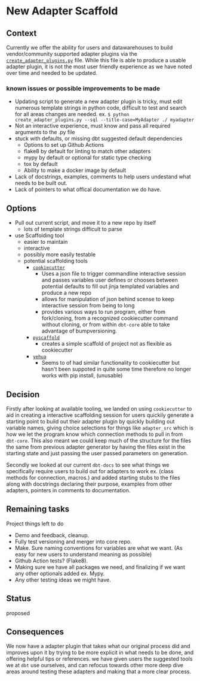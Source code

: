 # New Adapter Scaffold

## Context

Currently we offer the ability for users and datawarehouses to build vendor/community supported adapter plugins via the [`create_adapter_plugins.py`](https://github.com/dbt-labs/dbt/blob/47033c459f2c835d81cc845d49ef23e7d19736b6/core/scripts/create_adapter_plugins.py) file. While this file is able to produce a usable adapter plugin, it is not the most user friendly experience as we have noted over time and needed to be updated.

### known issues or possible improvements to be made
- Updating script to generate a new adapter plugin is tricky, must edit numerous template strings in python code, difficult to test and search for all areas changes are needed. ex. `$ python create_adapter_plugins.py --sql --title-case=MyAdapter ./ myadapter`
- Not an interactive experience, must know and pass all required arguments to the .py file 
- stuck with defaults, or missing dbt suggested default dependencies
  - Options to set up Github Actions
  - flake8 by default for linting to match other adapters
  - mypy by default or optional for static type checking
  - tox by default 
  - Ability to make a docker image by default
- Lack of docstrings, examples, comments to help users undestand what needs to be built out.
- Lack of pointers to what offical documentation we do have.

## Options
- Pull out current script, and move it to a new repo by itself
  - lots of template strings difficult to parse
- use Scaffolding tool
  - easier to maintain
  - interactive
  - possibly more easily testable
  - potential scaffolding tools
      - [`cookiecutter`](https://cookiecutter.readthedocs.io/en/1.7.2/overview.html)
        - Uses a json file to trigger commandline interactive session and passes variables user defines or chooses between potential defaults to fill out jinja templated variables and produce a new repo
        - allows for manipulation of json behind scense to keep interactive session from being to long
        - provides various ways to run program, either from fork/cloning, from a recognized cookiecutter command without cloning, or from within `dbt-core` able to take advantage of bumpversioning.
      - [`pyscaffold`](https://cookiecutter.readthedocs.io/en/1.7.2/overview.html)
        - creates a simple scaffold of project not as flexible as cookiecutter
      - [`yehua`](https://yehua.readthedocs.io/en/latest/)
        - Seems to of had similar functionality to cookiecutter but hasn't been suppoted in quite some time therefore no longer works with pip install, (unusable)

## Decision

Firstly after looking at available tooling, we landed on using `cookiecutter` to aid in creating a interactive scaffolding session for users quickily generate a starting point to build out their adapter plugin by quickly building out variable names, giving choice selections for things like `adapter_src` which is how we let the program know which connection methods to pull in from `dbt-core`. This also meant we could keep much of the structure for the files the same from previous adapter generator by having the files exist in the starting state and just passing the user passed parameters on generation. 

Secondly we looked at our current `dbt-docs` to see what things we specifically require users to build out for adapters to work ex. (class methods for connection, macros.) and added starting stubs to the files along with docstrings declaring their purpose, examples from other adapters, pointers in comments to documentation.

## Remaining tasks
Project things left to do
- Demo and feedback, cleanup.
- Fully test versioning and merger into core repo.
- Make. Sure naming conventions for variables are what we want. (As easy for new users to understand meaning as possible)
- Github Action tests? (Flake8).
- Making sure we have all packages we need, and finalizing if we want any other optionals added ex. Mypy.
- Any other testing ideas we might have.


## Status

proposed

## Consequences

We now have a adapter plugin that takes what our original process did and improves upon it by trying to be more explicit in what needs to be done, and offering helpful tips or references. we have given users the suggested tools we at `dbt` use ourselves, and can refocus towards other more deep dive areas around testing these adapters and making that a more clear process.